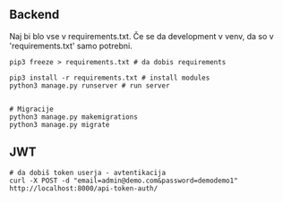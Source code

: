 ## Backend

Naj bi blo vse v requirements.txt. Če se da development v venv, da so v 'requirements.txt' samo potrebni.

```
pip3 freeze > requirements.txt # da dobis requirements

pip3 install -r requirements.txt # install modules
python3 manage.py runserver # run server


# Migracije
python3 manage.py makemigrations
python3 manage.py migrate
```

## JWT
```
# da dobiš token userja - avtentikacija
curl -X POST -d "email=admin@demo.com&password=demodemo1" http://localhost:8000/api-token-auth/
```

